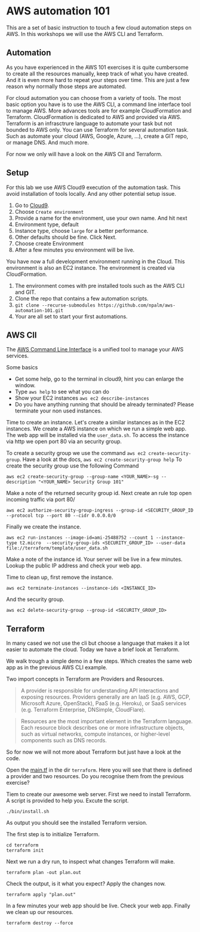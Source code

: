 # AWS automation 101

This are a set of basic instruction to touch a few cloud automation steps on AWS. In this workshops we will use the AWS CLI and Terraform.

## Automation
As you have experienced in the AWS 101 exercises it is quite cumbersome to create all the resources manually, keep track of what you have created. And it is even more hard to repeat your steps over time. This are just a few reason why normally those steps are automated.

For cloud automation you can choose from a variety of tools. The most basic option you have is to use the AWS CLI, a command line interface tool to manage AWS. More advances tools are for example CloudFormation and Terraform. CloudFormation is dedicated to AWS and provided via AWS. Terraform is an infrasctrure language to automate your task but not bounded to AWS only. You can use Terraform for several automation task. Such as automate your cloud (AWS, Google, Azure, ...), create a GIT repo, or manage DNS. And much more.

For now we only will have a look on the AWS ClI and Terraform.

## Setup
For this lab we use AWS Cloud9 execution of the automation task. This avoid installation of tools locally. And any other potential setup issue.

1. Go to [Cloud9](https://eu-west-1.console.aws.amazon.com/cloud9).
2. Choose `Create environment`
3. Provide a name for the environment, use your own name. And hit next
4. Environment type, default
5. Instance type, choose `large` for a better performance.
6. Other defaults should be fine. Click Next.
7. Choose create Environment
8. After a few minutes you environment will be live.

You have now a full development environment running in the Cloud. This environment is also an EC2 instance. The environment is created via CloudFormation.

1. The environment comes with pre installed tools such as the AWS CLI and GIT.
2. Clone the repo that contains a few automation scripts.
3. `git clone --recurse-submodules https://github.com/npalm/aws-automation-101.git`
4. Your are all set to start your first automations.

## AWS ClI
The [AWS Command Line Interface](https://docs.aws.amazon.com/cli/latest/reference) is a unified tool to manage your AWS services.

Some basics
- Get some help, go to the terminal in cloud9, hint you can enlarge the window.
- Type `aws help` to see what you can do
- Show your EC2 instances `aws ec2 describe-instances`
- Do you have anything running that should be already terminated? Please terminate your non used instances.

Time to create an instance. Let's create a similar instances as in the EC2 instances. We create a AWS instance on which we run a simple web app. The web app will be installed via the `user_data.sh`. To access the instance via http we open port 80 via an security group.

To create a security group we use the command `aws ec2 create-security-group`. Have a look at the docs, `aws ec2 create-security-group help` To create the security group use the following Command
```
aws ec2 create-security-group --group-name <YOUR_NAME>-sg --description "<YOUR_NAME> Security Group 101"
```
Make a note of the returned security group id. Next create an rule top open incoming traffic via port 80/
```
aws ec2 authorize-security-group-ingress --group-id <SECURITY_GROUP_ID --protocol tcp --port 80 --cidr 0.0.0.0/0
```

Finally we create the instance.
```
aws ec2 run-instances --image-id=ami-25488752 --count 1 --instance-type t2.micro  --security-group-ids <SECURITY_GROUP_ID> --user-data file://terraform/template/user_data.sh
```

Make a note of the instance id. Your server will be live in a few minutes. Lookup the public IP address and check your web app.

Time to clean up, first remove the instance.
```
aws ec2 terminate-instances --instance-ids <INSTANCE_ID>            
```
And the security group.
```
aws ec2 delete-security-group --group-id <SECURITY_GROUP_ID>
```

## Terraform
In many cased we not use the cli but choose a language that makes it a lot easier to automate the cloud. Today we have a brief look at Terraform.

We walk trough a simple demo in a few steps. Which creates the same web app as in the previous AWS CLI example.

Two import concepts in Terraform are Providers and Resources.

> A provider is responsible for understanding API interactions and exposing resources. Providers generally are an IaaS (e.g. AWS, GCP, Microsoft Azure, OpenStack), PaaS (e.g. Heroku), or SaaS services (e.g. Terraform Enterprise, DNSimple, CloudFlare).

> Resources are the most important element in the Terraform language. Each resource block describes one or more infrastructure objects, such as virtual networks, compute instances, or higher-level components such as DNS records.

So for now we will not more about Terraform but just have a look at the code.

Open the [main.tf](terraform/main.tf) in the dir `terraform`. Here you will see that there is defined a provider and two resources. Do you recognise them from the previous exercise?

Tiem to create our awesome web server. First we need to install Terraform. A script is provided to help you. Excute the script.
```
./bin/install.sh
```
As output you should see the installed Terraform version.

The first step is to initialize Terraform.
```
cd terraform
terraform init
```
Next we run a dry run, to inspect what changes Terraform will make.
```
terraform plan -out plan.out
```
Check the output, is it what you expect? Apply the changes now.
```
terraform apply "plan.out"
```
In a few minutes your web app should be live. Check your web app. Finally we clean up our resources.
```
terraform destroy --force
```
